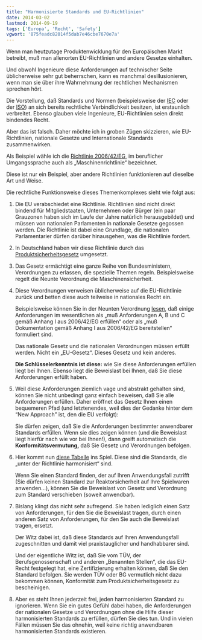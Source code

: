 ```yaml
---
title: "Harmonisierte Standards und EU-Richtlinien"
date: 2014-03-02
lastmod: 2014-09-19
tags: ['Europa', 'Recht', 'Safety']
vgwort: '875feadc82014f5dab7e46cbe7670e7a'
---
```

Wenn man heutzutage Produktenwicklung für den Europäischen Markt betreibt, muß man allenorten EU-Richtlinien und andere Gesetze einhalten.

Und obwohl Ingenieure diese Anforderungen auf technischer Seite üblicherweise sehr gut beherrschen, kann es manchmal desillusionieren, wenn man sie über ihre Wahrnehmung der rechtlichen Mechanismen sprechen hört.

Die Vorstellung, daß Standards und Normen (beispielsweise der [IEC](https://www.iec.ch/) oder der [ISO](https://www.iso.org/home.html)) an sich bereits rechtliche Verbindlichkeit besitzen, ist erstaunlich verbreitet. Ebenso glauben viele Ingenieure, EU-Richtlinien seien direkt bindendes Recht.

Aber das ist falsch. Daher möchte ich in groben Zügen skizzieren, wie EU-Richtlinien, nationale Gesetze und Internationale Standards zusammenwirken.

Als Beispiel wähle ich die [Richtlinie 2006/42/EG](https://eur-lex.europa.eu/legal-content/DE/TXT/HTML/?uri=CELEX:32006L0042&from=DE), im beruflicher Umgangssprache auch als „Maschinenrichtlinie“ bezeichnet.

Diese ist nur ein Beispiel, aber andere Richtlinien funktionieren auf dieselbe Art und Weise.

Die rechtliche Funktionsweise dieses Themenkomplexes sieht wie folgt aus:

1. Die EU verabschiedet eine Richtlinie. Richtlinien sind nicht direkt bindend für Mitgliedstaaten, Unternehmen oder Bürger (ein paar Grauzonen haben sich im Laufe der Jahre natürlich herausgebildet) und müssen von nationalen Parlamenten in nationale Gesetze gegossen werden. Die Richtlinie ist dabei eine Grundlage, die nationalen Parlamentarier dürfen darüber hinausgehen, was die Richtlinie fordert.

2. In Deutschland haben wir diese Richtlinie durch das [Produktsicherheitsgesetz](https://www.gesetze-im-internet.de/prodsg_2021/) umgesetzt.

3. Das Gesetz ermächtigt eine ganze Reihe von Bundesministern, Verordnungen zu erlassen, die spezielle Themen regeln. Beispielsweise regelt die Neunte Verordnung die Maschinensicherheit.

4. Diese Verordnungen verweisen üblicherweise auf die EU-Richtlinie zurück und betten diese auch teilweise in nationales Recht ein.
   
   Beispielsweise können Sie in der Neunten Verordnung [lesen](https://www.gesetze-im-internet.de/gsgv_9/__3.html), daß einige Anforderungen im wesentlichen als „muß Anforderungen A, B und C gemäß Anhang I aus 2006/42/EG erfüllen“ oder als „muß Dokumentation gemäß Anhang I aus 2006/42/EG bereitstellen“ formuliert sind.
   
   Das nationale Gesetz und die nationalen Verordnungen müssen erfüllt werden. Nicht ein „EU-Gesetz“. Dieses Gesetz und kein anderes.
   
   **Die Schlüsselerkenntnis ist diese:** wie Sie diese Anforderungen erfüllen liegt bei Ihnen. Ebenso liegt die Beweislast bei Ihnen, daß Sie diese Anforderungen erfüllt haben.

5. Weil diese Anforderungen ziemlich vage und abstrakt gehalten sind, können Sie nicht unbedingt ganz einfach beweisen, daß Sie alle Anforderungen erfüllen. Daher eröffnet das Gesetz Ihnen einen bequemeren Pfad (und letztenendes, weil dies der Gedanke hinter dem “New Approach” ist, den die EU verfolgt):

   Sie dürfen zeigen, daß Sie die Anforderungen bestimmter anwendbarer Standards erfüllen. Wenn sie dies zeigen können (und die Beweislast liegt hierfür nach wie vor bei Ihnen!), dann greift automatisch die **Konformitätsvermutung,** daß Sie Gesetz und Verordnungen befolgen.

6. Hier kommt nun [diese Tabelle](http://www.industry-finder.com/download/2006-42-ce-machinery-directive/machinery-harmonized-standards/2013-C-348-02-de.pdf) ins Spiel. Diese sind die Standards, die „unter der Richtlinie harmonisiert“ sind.
   
   Wenn Sie einen Standard finden, der auf Ihren Anwendungsfall zutrifft (Sie dürfen keinen Standard zur Reaktorsicherheit auf Ihre Spielwaren anwenden…), können Sie die Beweislast von Gesetz und Verordnung zum Standard verschieben (soweit anwendbar).

7. Bislang klingt das nicht sehr aufregend. Sie haben lediglich einen Satz von Anforderungen, für den Sie die Beweislast tragen, durch einen anderen Satz von Anforderungen, für den Sie auch die Beweislast tragen, ersetzt.

   Der Witz dabei ist, daß diese Standards auf Ihren Anwendungsfall zugeschnitten und damit viel praxistauglicher und handhabbarer sind.
   
   Und der eigentliche Witz ist, daß Sie vom TÜV, der Berufsgenossenschaft und anderen „Benannten Stellen“, die das EU-Recht festgelegt hat, eine Zertifizierung erhalten können, daß Sie den Standard befolgen. Sie werden TÜV oder BG vermutlich nicht dazu bekommen können, Konformität zum Produktsicherheitsgesetz zu bescheinigen.
   
8. Aber es steht Ihnen jederzeit frei, jeden harmonisierten Standard zu ignorieren. Wenn Sie ein gutes Gefühl dabei haben, die Anforderungen der nationalen Gesetze und Verordnungen ohne die Hilfe dieser harmonisierten Standards zu erfüllen, dürfen Sie dies tun. Und in vielen Fällen müssen Sie das ohnehin, weil keine richtig anwendbaren harmonisierten Standards existieren.
